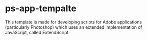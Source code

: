 # ps-app-tempalte
This template is made for developing scripts for Adobe applications (particularly Photoshop) which uses an extended implementation of JavaScript, called ExtendScript.
